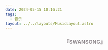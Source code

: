 ```yaml
---
date: 2024-05-15 10:16:21
tags: 
  - 音乐
layout: ../../layouts/MusicLayout.astro
---
```

<div id="albums">
    <div>
        <link rel="stylesheet" href="/js/APlayer.min.css">
        <div id="aplayer"></div>
        <script src="/js/APlayer.min.js"></script>
    </div>
    <div id="ELECTROCUTICA">
        <h3 style="text-align:center">
            <font color="#948D91">『SWANSONG』</font>
        </h3>
        <script>
            const ap = new APlayer({
                container: document.getElementById('aplayer'),
                mini: false,
                autoplay: false,
                theme: '#948D91',
                loop: 'all',
                order: 'random',
                preload: 'auto',
                volume: 0.3,
                mutex: true,
                listFolded: false,
                listMaxHeight: 90,
                audio: [
                    {
                        name: 'CRUCIFIxxxION',
                        artist: 'ELECTROCUTICA',
                        url: "https://github.com/Resalia/music2/raw/master/ELECTROCUTICA/CYGNUS%20COLLECTION%20SS2016%20'SWANSONG'/01.%20CRUCIFIxxxION.flac",
                        cover: '/images/SWANSONG.jpg'
                    },
                    {
                        name: '未必の恋 -Dolus Eventualis-',
                        artist: 'ELECTROCUTICA',
                        url: "https://github.com/Resalia/music2/raw/master/ELECTROCUTICA/CYGNUS%20COLLECTION%20SS2016%20'SWANSONG'/02.%20%E6%9C%AA%E5%BF%85%E3%81%AE%E6%81%8B%20-Dolus%20Eventualis-.flac",
                        cover: '/images/SWANSONG.jpg'
                    },
                    {
                        name: 'Dependence Intension',
                        artist: 'ELECTROCUTICA',
                        url: "https://github.com/Resalia/music2/raw/master/ELECTROCUTICA/CYGNUS%20COLLECTION%20SS2016%20'SWANSONG'/03.%20Dependence%20Intension.flac",
                        cover: '/images/SWANSONG.jpg'
                    },
                    {
                        name: "Chaining Intention [Re-form mix]",
                        artist: 'ELECTROCUTICA',
                        url: "https://github.com/Resalia/music2/raw/master/ELECTROCUTICA/CYGNUS%20COLLECTION%20SS2016%20'SWANSONG'/04.%20Chaining%20Intention%20%5BRe-form%20mix%5D.flac",
                        cover: '/images/SWANSONG.jpg'
                    },
                    {
                        name: 'Piano Lesson',
                        artist: 'ELECTROCUTICA',
                        url: "https://github.com/Resalia/music2/raw/master/ELECTROCUTICA/CYGNUS%20COLLECTION%20SS2016%20'SWANSONG'/05.%20Piano%20Lesson.flac",
                        cover: '/images/SWANSONG.jpg'
                    },
                    {
                        name: 'STRAWBERRY TRAP',
                        artist: 'ELECTROCUTICA',
                        url: "https://github.com/Resalia/music2/raw/master/ELECTROCUTICA/CYGNUS%20COLLECTION%20SS2016%20'SWANSONG'/06.%20STRAWBERRY%20TRAP.flac",
                        cover: '/images/SWANSONG.jpg'
                    },
                    {
                        name: 'Chaining Intention',
                        artist: 'ELECTROCUTICA',
                        url: "https://github.com/Resalia/music2/raw/master/ELECTROCUTICA/CYGNUS%20COLLECTION%20SS2016%20'SWANSONG'/07.%20Chaining%20Intention.flac",
                        cover: '/images/SWANSONG.jpg'
                    },
                    {
                        name: 'SWANSONG',
                        artist: 'ELECTROCUTICA',
                        url: "https://github.com/Resalia/music2/raw/master/ELECTROCUTICA/CYGNUS%20COLLECTION%20SS2016%20'SWANSONG'/08.%20SWANSONG.flac",
                        cover: '/images/SWANSONG.jpg'
                    }
                ]
            });
        </script>
    </div>
</div>


